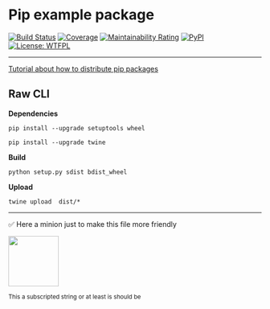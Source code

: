 # Pip example package 

[![Build Status](https://travis-ci.org/revuel/pip-example-pkg-revuel.svg?branch=master)](https://travis-ci.org/revuel/pip-example-pkg-revuel) 
[![Coverage](https://sonarcloud.io/api/project_badges/measure?project=revuel_pip-example-pkg-revuel&metric=coverage)](https://sonarcloud.io/dashboard?id=revuel_pip-example-pkg-revuel)
[![Maintainability Rating](https://sonarcloud.io/api/project_badges/measure?project=revuel_pip-example-pkg-revuel&metric=sqale_rating)](https://sonarcloud.io/dashboard?id=revuel_pip-example-pkg-revuel)
[![PyPI](https://img.shields.io/pypi/v/pip-example-pkg-revuel?color=purple&label=latest)](https://pypi.org/project/pip-example-pkg-revuel/)
[![License: WTFPL](https://img.shields.io/badge/License-WTFPL-brightgreen.svg)](http://www.wtfpl.net/about/)

---

[Tutorial about how to distribute pip packages](https://packaging.python.org/tutorials/packaging-projects/)

## Raw CLI
**Dependencies**

`pip install --upgrade setuptools wheel`

`pip install --upgrade twine`

**Build**

`python setup.py sdist bdist_wheel`

**Upload**

`twine upload  dist/*`

---

&#9989; Here a minion just to make this file more friendly

[<img src="https://upload.wikimedia.org/wikipedia/commons/f/fe/Minion_%28example%29.svg" width="100"/>](image.png)

<sub> This a subscripted string or at least is should be </sub>
